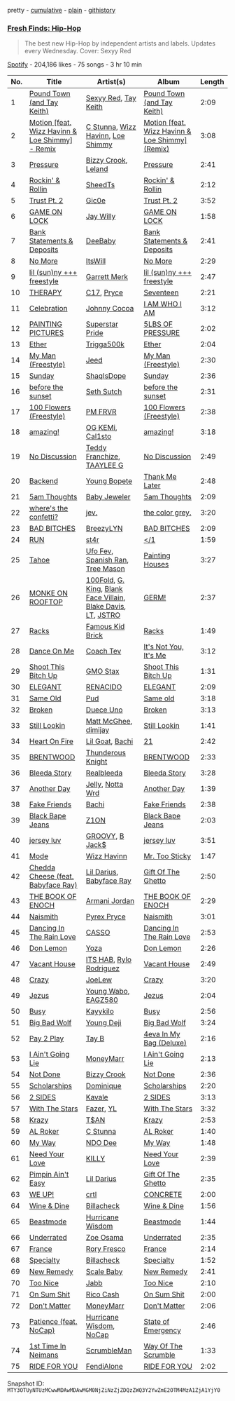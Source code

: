 pretty - [cumulative](/playlists/cumulative/37i9dQZF1DWW4igXXl2Qkp.md) - [plain](/playlists/plain/37i9dQZF1DWW4igXXl2Qkp) - [githistory](https://github.githistory.xyz/mackorone/spotify-playlist-archive/blob/main/playlists/plain/37i9dQZF1DWW4igXXl2Qkp)

### [Fresh Finds: Hip\-Hop](https://open.spotify.com/playlist/37i9dQZF1DWW4igXXl2Qkp)

> The best new Hip\-Hop by independent artists and labels\. Updates every Wednesday\. Cover: Sexyy Red

[Spotify](https://open.spotify.com/user/spotify) - 204,186 likes - 75 songs - 3 hr 10 min

| No. | Title | Artist(s) | Album | Length |
|---|---|---|---|---|
| 1 | [Pound Town \(and Tay Keith\)](https://open.spotify.com/track/4KSRdah26ypIXVNZPHmzO3) | [Sexyy Red](https://open.spotify.com/artist/3DbwFQlvLxRSi2uX8mf81A), [Tay Keith](https://open.spotify.com/artist/5xkFVS6IwwgHEAaRzXc9U3) | [Pound Town \(and Tay Keith\)](https://open.spotify.com/album/0xN8AKSa1FlAKuKe6BdD6A) | 2:09 |
| 2 | [Motion \[feat\. Wizz Havinn & Loe Shimmy\] \- Remix](https://open.spotify.com/track/419P7pvcvRBkz94d2B0F0J) | [C Stunna](https://open.spotify.com/artist/5Gsj3FkPmxWlrvS79SWDCF), [Wizz Havinn](https://open.spotify.com/artist/1Tj47hT6psqExO7fbAcXyE), [Loe Shimmy](https://open.spotify.com/artist/6UIpxj5ggLdOebFVCOxVax) | [Motion \[feat\. Wizz Havinn & Loe Shimmy\] \(Remix\)](https://open.spotify.com/album/65XJ1g5lSvHqQWisRVpRKh) | 3:08 |
| 3 | [Pressure](https://open.spotify.com/track/5WplTl37Ly1ZRTOpG9YMf3) | [Bizzy Crook](https://open.spotify.com/artist/3IE9OtMFMZFj8CEgflFlPw), [Leland](https://open.spotify.com/artist/5YJl420mxxVPPIAxFGYmXU) | [Pressure](https://open.spotify.com/album/3MFCVVQtLwHznU66hWOYKF) | 2:41 |
| 4 | [Rockin' & Rollin](https://open.spotify.com/track/4U8PK5lwaOTMITmRlsH15n) | [SheedTs](https://open.spotify.com/artist/6YOu8dp0Y0Nev97d8OjqIQ) | [Rockin' & Rollin](https://open.spotify.com/album/4C1Bcy0lQFUH2jVOthpeXY) | 2:12 |
| 5 | [Trust Pt\. 2](https://open.spotify.com/track/3XnXKm3BJIJ4JMS1zGsiiP) | [Gic0e](https://open.spotify.com/artist/7CkRwvPIIL5cDRgpPPLkvF) | [Trust Pt\. 2](https://open.spotify.com/album/6p9CTSrA3Q0QRupycIYTqj) | 3:52 |
| 6 | [GAME ON LOCK](https://open.spotify.com/track/1gK93HaJnBsIGtWp2H1nsw) | [Jay Willy](https://open.spotify.com/artist/2sEFH0VuUle6GCsSxm0vkG) | [GAME ON LOCK](https://open.spotify.com/album/6H7TJfC91nDB7KGG5HHW0Z) | 1:58 |
| 7 | [Bank Statements & Deposits](https://open.spotify.com/track/3lUWtFnYFaKDalzuRATbJp) | [DeeBaby](https://open.spotify.com/artist/6jxLcPfLvVwcz7bmzOWwwE) | [Bank Statements & Deposits](https://open.spotify.com/album/1iA7aLQ2QmaJtg75WgVS93) | 2:41 |
| 8 | [No More](https://open.spotify.com/track/2ew6Sp4DaM7K3zqgQK3hDc) | [ItsWill](https://open.spotify.com/artist/4OiW70QEFqUjcIksQm6EPe) | [No More](https://open.spotify.com/album/0ivFRiA5GHzoE7OiM3GNum) | 2:29 |
| 9 | [lil \(sun\)ny +++ freestyle](https://open.spotify.com/track/0vfQAvqmbzuO4vcVNgbgIZ) | [Garrett Merk](https://open.spotify.com/artist/1HOmj10QHteHECdwDt1QXI) | [lil \(sun\)ny +++ freestyle](https://open.spotify.com/album/6MDpbVzdDdKoq3Imw1lMQa) | 2:47 |
| 10 | [THERAPY](https://open.spotify.com/track/0LbxKVuswds6Vj63WgEkcB) | [C17](https://open.spotify.com/artist/6nNQqbZ4XlwiSoBJFiIESc), [Pryce](https://open.spotify.com/artist/2yRiZpa8GikFrAO82fTHp9) | [Seventeen](https://open.spotify.com/album/7v5d7ghQa4ZUMe34RFjvuF) | 2:21 |
| 11 | [Celebration](https://open.spotify.com/track/1i9Md8lRjr92xF3j09igla) | [Johnny Cocoa](https://open.spotify.com/artist/2pVTGEVqWtNMXd3gIwiWPI) | [I AM WHO I AM](https://open.spotify.com/album/7k3r0F7QmHGWRP3dNBcF46) | 3:12 |
| 12 | [PAINTING PICTURES](https://open.spotify.com/track/7oLKoGzQVwjZ91AzCn560T) | [Superstar Pride](https://open.spotify.com/artist/3FBEsNyIwRnOHOf1Rv3SLa) | [5LBS OF PRESSURE](https://open.spotify.com/album/0OQjYkxlKHsQwYLJziIQrI) | 2:02 |
| 13 | [Ether](https://open.spotify.com/track/6n00j9f2moiyIb9UScm9W2) | [Trigga500k](https://open.spotify.com/artist/3sKEcXiXfFmjp7qOo44qfx) | [Ether](https://open.spotify.com/album/58vkERqWH5yzJ7aZKnKTVY) | 2:04 |
| 14 | [My Man \(Freestyle\)](https://open.spotify.com/track/0RHRh0C72thISwz7GCl8xY) | [Jeed](https://open.spotify.com/artist/6O5okGW7N019Tinwive4IF) | [My Man \(Freestyle\)](https://open.spotify.com/album/4894VocVu0Qm90wKyU76XD) | 2:30 |
| 15 | [Sunday](https://open.spotify.com/track/4pg7v1l4E54OSfojSVa6RL) | [ShaqIsDope](https://open.spotify.com/artist/3Is1kGaN2jmS0hB1Hn6dp4) | [Sunday](https://open.spotify.com/album/2m7woQW8imyUenD0BQyoyn) | 2:36 |
| 16 | [before the sunset](https://open.spotify.com/track/6Sl8ZFkYXI2oYXHeHjo0gy) | [Seth Sutch](https://open.spotify.com/artist/2znMo5vYA8FuOuCZ1V8uXt) | [before the sunset](https://open.spotify.com/album/7yBmQJ8URZIoE4Fr1wVdmr) | 2:31 |
| 17 | [100 Flowers \(Freestyle\)](https://open.spotify.com/track/0tLosCQJpNoOUKlstKU1pq) | [PM FRVR](https://open.spotify.com/artist/4SmRyrJ26FTrDKG2OwDr3X) | [100 Flowers \(Freestyle\)](https://open.spotify.com/album/4GeaEHdm887jkFBmJkcX4s) | 2:38 |
| 18 | [amazing!](https://open.spotify.com/track/5idzBnebMgiZLgC4ZT64GJ) | [OG KEMi](https://open.spotify.com/artist/5fnqXBFXnpSYgefFL3eGEj), [Cal1sto](https://open.spotify.com/artist/5ByRQoCFwf6cs18yGbEOJC) | [amazing!](https://open.spotify.com/album/2bduTBQK9PyT60bdql7FrW) | 3:18 |
| 19 | [No Discussion](https://open.spotify.com/track/4KyLXnL1sOUvnPpTskFULe) | [Teddy Franchize](https://open.spotify.com/artist/4J3t2gDHwxRxDYqvZ7xf5s), [TAAYLEE G](https://open.spotify.com/artist/3UL3HL2fv69tDavqXTwDhM) | [No Discussion](https://open.spotify.com/album/6x7ImIkrwJQlukgX4TwioK) | 2:49 |
| 20 | [Backend](https://open.spotify.com/track/2RIZZjL7hmpOxY3glK7ukT) | [Young Bopete](https://open.spotify.com/artist/2fqZt9lq08W5OUOcKSSW2R) | [Thank Me Later](https://open.spotify.com/album/28LtjBcClHQCVCzAO6uR6H) | 2:48 |
| 21 | [5am Thoughts](https://open.spotify.com/track/67wD9KSvpKK2xFoxHrm0L2) | [Baby Jeweler](https://open.spotify.com/artist/1XNRi5bu870l8PjlGUrl4C) | [5am Thoughts](https://open.spotify.com/album/3bK1AuRkgH7izfRavAstrT) | 2:09 |
| 22 | [where's the confetti?](https://open.spotify.com/track/3VL3aSOA8O3b5iOVBkD9iD) | [jev.](https://open.spotify.com/artist/6OmxkansdRyVTvo6BpZzKF) | [the color grey.](https://open.spotify.com/album/5ie8vTZ17RhunHEDIlBAwg) | 3:20 |
| 23 | [BAD BITCHES](https://open.spotify.com/track/58edubUqtCDoirPaUAZ1b4) | [BreezyLYN](https://open.spotify.com/artist/2Yt4zPxa9X6hQeIUieQiEq) | [BAD BITCHES](https://open.spotify.com/album/3VIqkHl5RyYPNeI5RJYA7W) | 2:09 |
| 24 | [RUN](https://open.spotify.com/track/534avBzVLI828YFVtxYaHe) | [st4r](https://open.spotify.com/artist/6o9JSxpjLpB79jMeynTN8o) | [</1](https://open.spotify.com/album/6UCjFTvt0MxR5C503w5B2E) | 1:59 |
| 25 | [Tahoe](https://open.spotify.com/track/117I9bICU6PXKaUzAOO34I) | [Ufo Fev](https://open.spotify.com/artist/1m4NqUSiXZj5qY83vwvoMA), [Spanish Ran](https://open.spotify.com/artist/0yhUp9ffopvPldcfxtqanA), [Tree Mason](https://open.spotify.com/artist/66j5pKh7GqRm23WoULBfZu) | [Painting Houses](https://open.spotify.com/album/2evvbqY2GnpwoAhdPDpCF9) | 3:27 |
| 26 | [MONKE ON ROOFTOP](https://open.spotify.com/track/0VqY3F40vX8CiC9qjsBgqF) | [100Fold](https://open.spotify.com/artist/27n1FNYqmuelwnbzv3SFRR), [G\. King](https://open.spotify.com/artist/7eOq2zIC5Gz3vNbh2uGDTk), [Blank Face Villain](https://open.spotify.com/artist/4NAtTLJWLOWLRIj3gXXlEq), [Blake Davis](https://open.spotify.com/artist/00SBlfpYxaAfWBnARDc8jJ), [LT](https://open.spotify.com/artist/11txojsEKVXlpyQb7cacYM), [JSTRO](https://open.spotify.com/artist/20lykpLWZhNLUdqY1OGTvq) | [GERM!](https://open.spotify.com/album/5hLHbhjbPSJO1ecuQN88yj) | 2:37 |
| 27 | [Racks](https://open.spotify.com/track/3jplxbZlmchbU4SBe44YaS) | [Famous Kid Brick](https://open.spotify.com/artist/2reMcGkhB81Dwm8ywl8qB3) | [Racks](https://open.spotify.com/album/0TDfPLBghrjTnznzjxibKc) | 1:49 |
| 28 | [Dance On Me](https://open.spotify.com/track/0lO6UXUZ6yyN9B24B5bbYd) | [Coach Tev](https://open.spotify.com/artist/51nmCCHes2y60eOYg1D1Jx) | [It's Not You, It's Me](https://open.spotify.com/album/3vLCn4H68dyNpLhF3xgIFV) | 3:12 |
| 29 | [Shoot This Bitch Up](https://open.spotify.com/track/5diBidXq76CnTQb70AJhCQ) | [GMO Stax](https://open.spotify.com/artist/7GCgSmqgis7c7z4ElZfTyK) | [Shoot This Bitch Up](https://open.spotify.com/album/4LtjPc5HoJRz2h370RXYZL) | 1:31 |
| 30 | [ELEGANT](https://open.spotify.com/track/4ldrsvOaR5xm52qYbza3OS) | [RENACIDO](https://open.spotify.com/artist/2JTuHfi89wFLfVj0G1f7sl) | [ELEGANT](https://open.spotify.com/album/5tkDAf8KqAe23FWIOCH1HN) | 2:09 |
| 31 | [Same Old](https://open.spotify.com/track/3qS0PDdo6eMMAxrVII18HA) | [Pud](https://open.spotify.com/artist/19OjCSpqozFnPepvZGtXz0) | [Same old](https://open.spotify.com/album/15CbefjARKuoAi3YIC3mvF) | 3:18 |
| 32 | [Broken](https://open.spotify.com/track/3XvxLLEmtUf83zAXbiTtAB) | [Duece Uno](https://open.spotify.com/artist/1PdCdnAjBXPeCFhBMlhjBt) | [Broken](https://open.spotify.com/album/3jaE5pURRL7LcylNo57dN1) | 3:13 |
| 33 | [Still Lookin](https://open.spotify.com/track/6WFoDsJW8mi28u2uuIsdIj) | [Matt McGhee](https://open.spotify.com/artist/40Viqfc5ZdF69hIKjktCZN), [dimijay](https://open.spotify.com/artist/7aOPtUsSYb9okxKPGtgVCk) | [Still Lookin](https://open.spotify.com/album/2yJ9rFRvcEZTSizPI1xjDq) | 1:41 |
| 34 | [Heart On Fire](https://open.spotify.com/track/2cdoLBywWSteVmmWYzERWQ) | [Lil Goat](https://open.spotify.com/artist/40zuFXVJaYmGFpEXojbUiV), [Bachi](https://open.spotify.com/artist/0UxLIXwTMV2w2a28RJqRAK) | [21](https://open.spotify.com/album/02FoSzcOuebI50hMoSzrrK) | 2:42 |
| 35 | [BRENTWOOD](https://open.spotify.com/track/25fmkoTuBXsegcr2GftcmE) | [Thunderous Knight](https://open.spotify.com/artist/7MBXDzzZnuxjMMDOTrObsp) | [BRENTWOOD](https://open.spotify.com/album/3OLeMcoAWBMycwRJo0DZ1n) | 2:33 |
| 36 | [Bleeda Story](https://open.spotify.com/track/2MybTFEA2hpIpPwvOQZgeg) | [Realbleeda](https://open.spotify.com/artist/0DNZpdaIrwHQAknPciWiU7) | [Bleeda Story](https://open.spotify.com/album/3coKnhp9KOQ4YL9mE075iN) | 3:28 |
| 37 | [Another Day](https://open.spotify.com/track/1IV6iZ3OzhRgcosTrW7uXI) | [Jelly](https://open.spotify.com/artist/6Jb1lWkhG604r5Ly1HCfvh), [Notta Wrd](https://open.spotify.com/artist/1ffvNCCukqimbBPtJzHMTs) | [Another Day](https://open.spotify.com/album/3W98a1ODzyIZ048YGUYM2Q) | 1:39 |
| 38 | [Fake Friends](https://open.spotify.com/track/5gZu9qcaqBPwyDljjMFLS6) | [Bachi](https://open.spotify.com/artist/0UxLIXwTMV2w2a28RJqRAK) | [Fake Friends](https://open.spotify.com/album/5yCEsfRuV8t3iMYZnq6rHn) | 2:38 |
| 39 | [Black Bape Jeans](https://open.spotify.com/track/5bEplVzT5O5rVSqi64nSJn) | [Z1ON](https://open.spotify.com/artist/5PZk9yjQV61SRk7YYK6L5a) | [Black Bape Jeans](https://open.spotify.com/album/02WUamAlimj8U44wgsl1s0) | 2:03 |
| 40 | [jersey luv](https://open.spotify.com/track/2Z2MAil7tpZhHOB2noIJUd) | [GROOVY](https://open.spotify.com/artist/6Y6qIKwe32BxNflpxbKsJc), [B Jack$](https://open.spotify.com/artist/2bnV4zuMP2tBXzsGbPmkuo) | [jersey luv](https://open.spotify.com/album/0d6POIYXleUr4Wrh0oRk8U) | 3:51 |
| 41 | [Mode](https://open.spotify.com/track/7pnt32B3jxJDeWbhggcDBJ) | [Wizz Havinn](https://open.spotify.com/artist/1Tj47hT6psqExO7fbAcXyE) | [Mr\. Too Sticky](https://open.spotify.com/album/5TrHsQhZDlUFGgovN7U88G) | 1:47 |
| 42 | [Chedda Cheese \(feat\. Babyface Ray\)](https://open.spotify.com/track/05a0oCC4u0uIwtHf2xgYGM) | [Lil Darius](https://open.spotify.com/artist/2QFzplw4w06o3HuBhjrPnn), [Babyface Ray](https://open.spotify.com/artist/3zZ88AwlTwfCJkowsFCvLA) | [Gift Of The Ghetto](https://open.spotify.com/album/3lr8MX7RXraKBsQjxxEDBc) | 2:50 |
| 43 | [THE BOOK OF ENOCH](https://open.spotify.com/track/038prP9D2SiSkE3RiDmkwa) | [Armani Jordan](https://open.spotify.com/artist/4IkyakBhoNUodZezlgxHmR) | [THE BOOK OF ENOCH](https://open.spotify.com/album/4HUGjaDcWNBQjMgMSCWKXo) | 2:29 |
| 44 | [Naismith](https://open.spotify.com/track/1DEh40qd7f1Mx9Itg3lmZ5) | [Pyrex Pryce](https://open.spotify.com/artist/7HkRWn9KQavVjW2lCTGi3K) | [Naismith](https://open.spotify.com/album/4hIhzH5FTBPYEwowBSWaMw) | 3:01 |
| 45 | [Dancing In The Rain Love](https://open.spotify.com/track/3yYo9G7amMqLfzVoIrpHk0) | [CASSO](https://open.spotify.com/artist/7dHCVmzPtG2SUUvMwLNPQB) | [Dancing In The Rain Love](https://open.spotify.com/album/7LAd4f5v4GR7nvCfXfiZda) | 2:53 |
| 46 | [Don Lemon](https://open.spotify.com/track/0CMynrZC5yzBNcx1yO2Whs) | [Yoza](https://open.spotify.com/artist/2kRAvabCuU4rJiV6Lw5SFT) | [Don Lemon](https://open.spotify.com/album/0xEgjYr2xDO6VYODAJkyfr) | 2:26 |
| 47 | [Vacant House](https://open.spotify.com/track/3JbUSy1PDFY7ZeK4IRqxUv) | [ITS HAB](https://open.spotify.com/artist/0yTmOWyk27vjls6vsyEVIV), [Rylo Rodriguez](https://open.spotify.com/artist/0gg11prPP6OqtUvBcKnPpq) | [Vacant House](https://open.spotify.com/album/03TWNMfcLPbFNpwE3mVmvB) | 2:49 |
| 48 | [Crazy](https://open.spotify.com/track/5JOlpRKAaFHgbVyihSuEBo) | [JoeLew](https://open.spotify.com/artist/3NhCLsIR8nOpw7xoCqkwUD) | [Crazy](https://open.spotify.com/album/56kAFh4wODx0dL3GwWV4Vi) | 3:20 |
| 49 | [Jezus](https://open.spotify.com/track/05wARYu1q6uUQKVxIiibct) | [Young Wabo](https://open.spotify.com/artist/6LbaaYyU43cIURZY9axhTE), [EAGZ580](https://open.spotify.com/artist/5HjiUevkVoIYCQ4Zcebnzl) | [Jezus](https://open.spotify.com/album/37BmeHaTqYeCKDCfDeU12o) | 2:04 |
| 50 | [Busy](https://open.spotify.com/track/4wmkT0Amgglm4IPiUBZYi5) | [Kayykilo](https://open.spotify.com/artist/0gh7zTXiSZH7MQ7OrHy0SG) | [Busy](https://open.spotify.com/album/6DVYVbOgVnCyndbmhx4bH4) | 2:56 |
| 51 | [Big Bad Wolf](https://open.spotify.com/track/5QccbFykzI4ePpTCXx6Z0l) | [Young Deji](https://open.spotify.com/artist/1t5tAYJj9NvTlAYjj7wXwX) | [Big Bad Wolf](https://open.spotify.com/album/040VJW8GgJQW9QHsVXajxc) | 3:24 |
| 52 | [Pay 2 Play](https://open.spotify.com/track/75Aulubu1vDk9qYLkDn2DB) | [Tay B](https://open.spotify.com/artist/1bPS827zEKbtWhNcWUMTpO) | [4eva In My Bag \(Deluxe\)](https://open.spotify.com/album/6WwJ1POM4DxE9GvdFHNCPl) | 2:16 |
| 53 | [I Ain't Going Lie](https://open.spotify.com/track/42DXWvSX2Sr2rY1Dg4JcEQ) | [MoneyMarr](https://open.spotify.com/artist/7Hol8IRGqnkUgWM21PHDhN) | [I Ain't Going Lie](https://open.spotify.com/album/3VT1FKvrbCv2FHIu5SdTCs) | 2:13 |
| 54 | [Not Done](https://open.spotify.com/track/3CIbNHRrvqjgmWBCKe7bb8) | [Bizzy Crook](https://open.spotify.com/artist/3IE9OtMFMZFj8CEgflFlPw) | [Not Done](https://open.spotify.com/album/00UOEFTRkKG1nvtD5Gh0pC) | 2:36 |
| 55 | [Scholarships](https://open.spotify.com/track/40Le5OkLnE80qyPeB8cTXw) | [Dominique](https://open.spotify.com/artist/0HEDkFaeylE7P6ntTi74aJ) | [Scholarships](https://open.spotify.com/album/4OYuyuTU9iD9kUBXmtmVeq) | 2:20 |
| 56 | [2 SIDES](https://open.spotify.com/track/2yhHAImrFn7x2wHRKpGJno) | [Kavale](https://open.spotify.com/artist/6q485cUmWwHHYBIEMxz7Ew) | [2 SIDES](https://open.spotify.com/album/3LEk6kwYt4Nak3hBpl9MlC) | 3:13 |
| 57 | [With The Stars](https://open.spotify.com/track/7F1QaXBNyWBJSdDGFUbUmf) | [Fazer](https://open.spotify.com/artist/5RzIPKoDSwKPJWsZ2FKamY), [YL](https://open.spotify.com/artist/6wnMFZFfsoJCOH4lVl5hGr) | [With The Stars](https://open.spotify.com/album/2hnfdzwLtugSUoDVHL0uQ8) | 3:32 |
| 58 | [Krazy](https://open.spotify.com/track/2yD3rny0lKgHqh7Y6KmAY5) | [T$AN](https://open.spotify.com/artist/3xxFIilHFOKX6QaoJfBYrk) | [Krazy](https://open.spotify.com/album/7AwhvI7Jfr61xzUi61R3Eh) | 2:53 |
| 59 | [AL Roker](https://open.spotify.com/track/5ckdswsm7RQzCTBoNiyl7T) | [C Stunna](https://open.spotify.com/artist/5Gsj3FkPmxWlrvS79SWDCF) | [AL Roker](https://open.spotify.com/album/5aBdVwpC86hOzVJZKEG6tr) | 1:40 |
| 60 | [My Way](https://open.spotify.com/track/3B2bQo24JvhiqrwWI1Q4OW) | [NDO Dee](https://open.spotify.com/artist/3GRdBABrc1l7INMwDldBuQ) | [My Way](https://open.spotify.com/album/06ADyz2v8NMndnRUIYbras) | 1:48 |
| 61 | [Need Your Love](https://open.spotify.com/track/1WorovY3xlXS3xbfh1oqk8) | [KILLY](https://open.spotify.com/artist/0gCGZZ1Ibo5QsOnll977PD) | [Need Your Love](https://open.spotify.com/album/0Tvsxayvqv82eNalV4rZ9A) | 2:39 |
| 62 | [Pimpin Ain't Easy](https://open.spotify.com/track/1ncc9uvlewEqnXiyjqTO15) | [Lil Darius](https://open.spotify.com/artist/2QFzplw4w06o3HuBhjrPnn) | [Gift Of The Ghetto](https://open.spotify.com/album/3lr8MX7RXraKBsQjxxEDBc) | 2:35 |
| 63 | [WE UP!](https://open.spotify.com/track/6gkx7beLILfdau11eptyDa) | [crtl](https://open.spotify.com/artist/3qVEIERxTPHF3QIPj2lMy6) | [CONCRETE](https://open.spotify.com/album/3vTS0z3hThRgEg0gCqmCBI) | 2:00 |
| 64 | [Wine & Dine](https://open.spotify.com/track/7jqgrSK9y7N1P18NpZxJLn) | [Billacheck](https://open.spotify.com/artist/4UfNNfhp5pt4iQcF4TMKMH) | [Wine & Dine](https://open.spotify.com/album/321nxe0W26ka2fIlvWUUYj) | 1:56 |
| 65 | [Beastmode](https://open.spotify.com/track/76vLQOQ5Ni3hmjkSW5tzpj) | [Hurricane Wisdom](https://open.spotify.com/artist/4PooHx6BstbetDtBMrLyV7) | [Beastmode](https://open.spotify.com/album/4vbimvX7WTr9r0b0GRJS5D) | 1:44 |
| 66 | [Underrated](https://open.spotify.com/track/7x68OKWmVySSU51vSqHR5x) | [Zoe Osama](https://open.spotify.com/artist/63FIRo90iuMjz2byQS6nmz) | [Underrated](https://open.spotify.com/album/4ENTdxCVdDwfNw2c9TVvUW) | 2:35 |
| 67 | [France](https://open.spotify.com/track/65Gf1uF8aFtsIPQ8S9EvL9) | [Rory Fresco](https://open.spotify.com/artist/2R7Qt4vj8nbZzPDGv8sTqv) | [France](https://open.spotify.com/album/6dbddqE1Mc5Mao0hlyUDq9) | 2:14 |
| 68 | [Specialty](https://open.spotify.com/track/6wVm22yQR2vux6aLz4MLp4) | [Billacheck](https://open.spotify.com/artist/4UfNNfhp5pt4iQcF4TMKMH) | [Specialty](https://open.spotify.com/album/3IV5khV7VfuX3DCnIMF8ZQ) | 1:52 |
| 69 | [New Remedy](https://open.spotify.com/track/1gCya3lcpeTqcezVx6F7eM) | [Scale Baby](https://open.spotify.com/artist/3BRCaBeKivhZvojQtslShm) | [New Remedy](https://open.spotify.com/album/6pVmtt4mUFRsLJNABs0Toj) | 2:41 |
| 70 | [Too Nice](https://open.spotify.com/track/6TLsYdcjgjiBAFY1Vzhl5w) | [Jabb](https://open.spotify.com/artist/7pqRXXauuwGQqzrvvz0Azl) | [Too Nice](https://open.spotify.com/album/0EWmeppHgwRfPwCDqA2gf1) | 2:10 |
| 71 | [On Sum Shit](https://open.spotify.com/track/4G4VVyTY9OMAv3bD0GiVOq) | [Rico Cash](https://open.spotify.com/artist/76QXrU9pECofvfYedtvoSx) | [On Sum Shit](https://open.spotify.com/album/5o7bWAVye5PUmnWX5NEBGQ) | 2:00 |
| 72 | [Don't Matter](https://open.spotify.com/track/6HjgcxvCqzOp4K3ObnwBgP) | [MoneyMarr](https://open.spotify.com/artist/7Hol8IRGqnkUgWM21PHDhN) | [Don't Matter](https://open.spotify.com/album/2wwnqGRytuff6IRQcpFuEQ) | 2:06 |
| 73 | [Patience \(feat\. NoCap\)](https://open.spotify.com/track/2KUoS9OMlDLszLly6JcJGi) | [Hurricane Wisdom](https://open.spotify.com/artist/4PooHx6BstbetDtBMrLyV7), [NoCap](https://open.spotify.com/artist/4PNHuWkk4ee6R8WEhFVPf5) | [State of Emergency](https://open.spotify.com/album/5ieJkFRIUKmwu4ltjL5fC5) | 2:46 |
| 74 | [1st Time In Neimans](https://open.spotify.com/track/1UKVKspb7YDeMjhEdLueSy) | [ScrumbleMan](https://open.spotify.com/artist/6bWkY38tJ2cqGB6fa5TEV7) | [Way Of The Scrumble](https://open.spotify.com/album/2YsHIACK96lLOj2IeuWibt) | 1:33 |
| 75 | [RIDE FOR YOU](https://open.spotify.com/track/0ix9MmR8QyMaDypgh32tkJ) | [FendiAlone](https://open.spotify.com/artist/6SJTZ859a50PtoQ7C9wh8n) | [RIDE FOR YOU](https://open.spotify.com/album/7sIhyzLWZkYBqtZvl5qs1s) | 2:02 |

Snapshot ID: `MTY3OTUyNTUzMCwwMDAwMDAwMGM0NjZiNzZjZDQzZWQ3Y2YwZmE2OTM4MzA1ZjA1YjY0`
